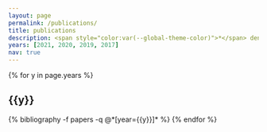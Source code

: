 ```yaml
---
layout: page
permalink: /publications/
title: publications
description: <span style="color:var(--global-theme-color)">*</span> denotes equal contribution
years: [2021, 2020, 2019, 2017]
nav: true
---
```


<div class="publications">

{% for y in page.years %}
  <h2 class="year">{{y}}</h2>
  {% bibliography -f papers -q @*[year={{y}}]* %}
{% endfor %}

</div>
